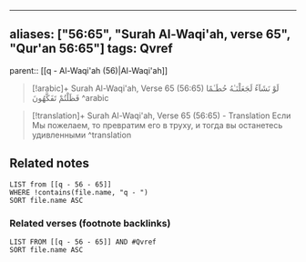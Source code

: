 
---
aliases: ["56:65", "Surah Al-Waqi'ah, verse 65", "Qur'an 56:65"]
tags: Qvref
---

parent:: [[q - Al-Waqi'ah (56)|Al-Waqi'ah]]

> [!arabic]+ Surah Al-Waqi'ah, Verse 65 (56:65)
> <span class="quran-arabic">لَوْ نَشَآءُ لَجَعَلْنَـٰهُ حُطَـٰمًا فَظَلْتُمْ تَفَكَّهُونَ</span>
^arabic

> [!translation]+ Surah Al-Waqi'ah, Verse 65 (56:65) - Translation
> Если Мы пожелаем, то превратим его в труху, и тогда вы останетесь удивленными
^translation



## Related notes
```dataview
LIST from [[q - 56 - 65]]
WHERE !contains(file.name, "q - ")
SORT file.name ASC
```

### Related verses (footnote backlinks)
```dataview
LIST FROM [[q - 56 - 65]] AND #Qvref
SORT file.name ASC
```

